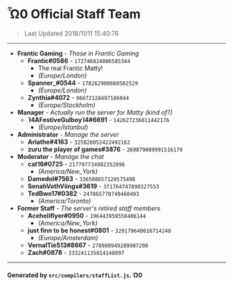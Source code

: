 # Ὦ0 Official Staff Team

> Last Updated 2018/11/11 15:40:76

---
- **Frantic Gaming** - *Those in Frantic Gaming*
  - **Frantic#0586** - `172746824086585344`
    - The real Frantic Matty!
    - *(Europe/London)*
  - **Spanner_#0544** - `178262900660502529`
    - *(Europe/London)*
  - **Zynthia#4072** - `96672128497106944`
    - *(Europe/Stockholm)*
- **Manager** - *Actually run the server for Matty (kind of?)*
  - **Ἰ4AFestiveGulboyἸ4#6691** - `142627236011442176`
    - *(Europe/Istanbul)*
- **Administrator** - *Manage the server*
  - **Ariathe#4163** - `325828052422492162`
  - **zuru the player of games#3876** - `269879089991516179`
- **Moderator** - *Manage the chat*
  - **cat16#0725** - `217797734982352896`
    - *(America/New_York)*
  - **Damedol#7563** - `336508657120575498`
  - **SenahVothViings#3619** - `371764747890327553`
  - **TedBwo17#0382** - `247865770749460493`
    - *(America/Toronto)*
- **Former Staff** - *The server's retired staff members*
  - **Aceheliflyer#0950** - `196443959558406144`
    - *(America/New_York)*
  - **just finn to be honest#0801** - `329179640616714240`
    - *(Europe/Amsterdam)*
  - **VernalTie513#8667** - `278980949209907200`
  - **Zach#0878** - `333241135814148097`

---
#### Generated by `src/compilers/staffList.js`. Ὠ0
